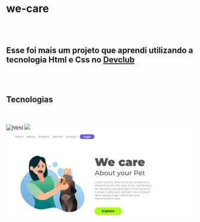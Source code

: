 <h1>we-care</h1>
<br>
<br>
<h2> Esse foi mais um projeto que aprendi utilizando a tecnologia Html e Css no <a href="https://rodolfomori.com.br/devclub">Devclub</a></h2>
<br>
<br>
<h2>Tecnologias</h2>
<br>
<br>
<img src="https://img.shields.io/badge/HTML5-E34F26?style=for-the-badge&logo=html5&logoColor=white" alt="html"></h2>
<img src="https://img.shields.io/badge/CSS3-1572B6?style=for-the-badge&logo=css3&logoColor=white"></h2>

<img src="https://github.com/aderline1/we-care/blob/master/assets/we%20care.png?raw=true" alt="we-care"/>
